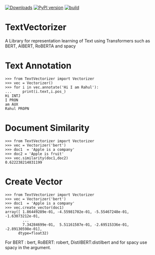 
[![Downloads](https://pepy.tech/badge/textvectorizer)](https://pepy.tech/project/textvectorizer) [![PyPI version](https://badge.fury.io/py/TextVectorizer.svg)](https://badge.fury.io/py/TextVectorizer) [![build](https://travis-ci.org/itsshavar/TextVectorizer.svg?branch=master)](https://travis-ci.org/itsshavar/TextVectorizer.svg?branch=master)

# TextVectorizer
A Library for representation learning of Text using Transformers such as BERT, AlBERT, RoBERTA and spacy

# Text Annotation
```
>>> from TextVectorizer import Vectorizer
>>> vec = Vectorizer()
>>> for i in vec.annotate('Hi I am Rahul'):
...     print(i.text,i.pos_)
Hi INTJ
I PRON
am AUX
Rahul PROPN
````

# Document Similarity
```
>>> from TextVectorizer import Vectorizer
>>> vec = Vectorizer('bert')
>>> doc1  = 'Apple is a company'
>>> doc2 = 'Apple is fruit'
>>> vec.similarity(doc1,doc2)
0.622238214831199
```

# Create Vector
```
>>> from TextVectorizer import Vectorizer
>>> vec = Vectorizer('bert')
>>> doc1  = 'Apple is a company'
>>> vec.create_vector(doc1)
array([ 1.86449289e-01, -4.55981702e-01, -5.55467248e-01, -1.63073212e-01,
        ...
        7.34284699e-01,  5.51161587e-01, -2.69515336e-01, -2.89130598e-01],
      dtype=float32)

```
For BERT : bert, RoBERT: robert, DistilBERT:distilbert and for spacy use spacy in the argument.
